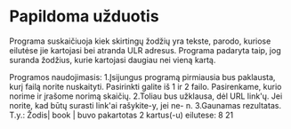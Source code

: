 # Papildoma užduotis
Programa suskaičiuoja kiek skirtingų žodžių yra tekste, parodo, kuriose eilutėse jie kartojasi bei atranda ULR adresus. Programa padaryta taip, jog suranda žodžius, kurie kartojasi daugiau nei vieną kartą. 

Programos naudojimasis:
1.Įsijungus programą pirmiausia bus paklausta, kurį failą norite nuskaityti. Pasirinkti galite iš 1 ir 2 failo. Pasirenkame, kurio norime ir įrašome norimą skaičių. 
2.Toliau bus užklausa, dėl URL link'ų. Jei norite, kad būtų surasti link'ai rašykite-y, jei ne- n.
3.Gaunamas rezultatas. T.y.:
Žodis| book | buvo pakartotas 2 kartus(-u) eilutese: 8 21
